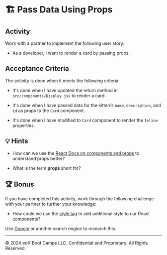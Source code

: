 # 🏗️ Pass Data Using Props

## Activity

Work with a partner to implement the following user story:

* As a developer, I want to render a card by passing props.

## Acceptance Criteria

The activity is done when it meets the following criteria:

* It's done when I have updated the return method in `src/components/Display.jsx` to render a card.

* It's done when I have passed data for the kitten's `name`, `description`, and `id` as props to the `Card` component.

* It's done when I have modified to `Card` component to render the `feline` properties.

## 💡 Hints

* How can we use the [React Docs on components and props](https://facebook.github.io/react/docs/components-and-props.html) to understand props better?

* What is the term **props** short for?

## 🏆 Bonus

If you have completed this activity, work through the following challenge with your partner to further your knowledge:

* How could we use the [style tag](https://facebook.github.io/react/docs/dom-elements.html#style) to add additional style to our React components?

Use [Google](https://www.google.com) or another search engine to research this.

---
© 2024 edX Boot Camps LLC. Confidential and Proprietary. All Rights Reserved.
